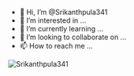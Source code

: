 - 👋 Hi, I’m @Srikanthpula341
- 👀 I’m interested in ...
- 🌱 I’m currently learning ...
- 💞️ I’m looking to collaborate on ...
- 📫 How to reach me ...
<p align="left"> <img src="https://komarev.com/ghpvc/?username=Srikanthpula341&label=Profile%20views&color=0e75b6&style=flat" alt="Srikanthpula341" /> </p>
<!---
Srikanthpula341/Srikanthpula341 is a ✨ special ✨ repository because its `README.md` (this file) appears on your GitHub profile.
You can click the Preview link to take a look at your changes.
--->
